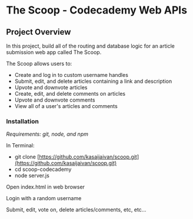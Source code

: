 # The Scoop - Codecademy Web APIs

## Project Overview

In this project, build all of the routing and database logic for an article submission web app called The Scoop.

The Scoop allows users to:
- Create and log in to custom username handles
- Submit, edit, and delete articles containing a link and description
- Upvote and downvote articles
- Create, edit, and delete comments on articles
- Upvote and downvote comments
- View all of a user's articles and comments

### Installation

_Requirements: git, node, and npm_

In Terminal:
- git clone [https://github.com/kasaijaivan/scoop.git](https://github.com/kasaijaivan/scoop.git)
- cd scoop-codecademy
- node server.js

Open index.html in web browser

Login with a random username

Submit, edit, vote on, delete articles/comments, etc, etc...
